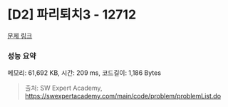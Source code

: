 # [D2] 파리퇴치3 - 12712 

[문제 링크](https://swexpertacademy.com/main/code/problem/problemDetail.do?contestProbId=AXuARWAqDkQDFARa) 

### 성능 요약

메모리: 61,692 KB, 시간: 209 ms, 코드길이: 1,186 Bytes



> 출처: SW Expert Academy, https://swexpertacademy.com/main/code/problem/problemList.do